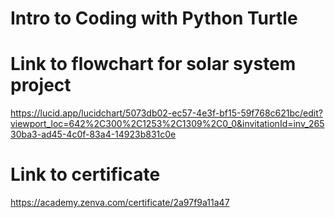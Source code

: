 # Intro to Coding with Python Turtle
 
# Link to flowchart for solar system project
https://lucid.app/lucidchart/5073db02-ec57-4e3f-bf15-59f768c621bc/edit?viewport_loc=642%2C300%2C1253%2C1309%2C0_0&invitationId=inv_26530ba3-ad45-4c0f-83a4-14923b831c0e

# Link to certificate
https://academy.zenva.com/certificate/2a97f9a11a47